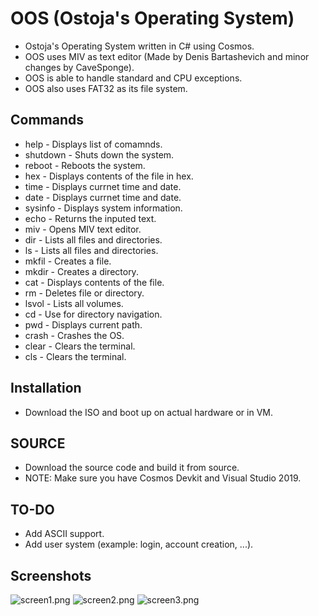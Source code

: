 # OOS (Ostoja's Operating System)

  * Ostoja's Operating System written in C# using Cosmos.
  * OOS uses MIV as text editor (Made by Denis Bartashevich and minor changes by CaveSponge).
  * OOS is able to handle standard and CPU exceptions.
  * OOS also uses FAT32 as its file system.
  
## Commands
  * help     - Displays list of comamnds.
  * shutdown - Shuts down the system.
  * reboot   - Reboots the system.
  * hex      - Displays contents of the file in hex.
  * time     - Displays currnet time and date.
  * date     - Displays currnet time and date.
  * sysinfo  - Displays system information.
  * echo     - Returns the inputed text.
  * miv      - Opens MIV text editor.
  * dir      - Lists all files and directories.
  * ls       - Lists all files and directories.
  * mkfil    - Creates a file.
  * mkdir    - Creates a directory.
  * cat      - Displays contents of the file.
  * rm       - Deletes file or directory.
  * lsvol    - Lists all volumes.
  * cd       - Use for directory navigation.
  * pwd      - Displays current path.
  * crash    - Crashes the OS.
  * clear    - Clears the terminal.
  * cls      - Clears the terminal.
  
## Installation

  * Download the ISO and boot up on actual hardware or in VM.
  
## SOURCE

  * Download the source code and build it from source.
  * NOTE: Make sure you have Cosmos Devkit and Visual Studio 2019.
  
## TO-DO

  * Add ASCII support.
  * Add user system (example: login, account creation, ...).
  
## Screenshots

![screen1.png](https://i.ibb.co/KW2bxBw/screen1.png "screen1.png")
![screen2.png](https://i.ibb.co/Wc04P4S/screen2.png "screen2.png")
![screen3.png](https://i.ibb.co/TL1G9Rx/screen3.png "screen3.png")

